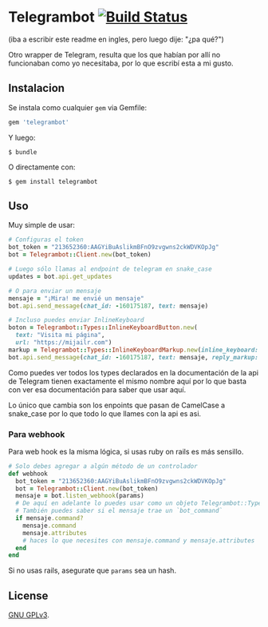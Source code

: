 # Telegrambot [![Build Status](https://travis-ci.org/mijailr/telegrambot.svg?branch=master)](https://travis-ci.org/mijailr/telegrambot)
(iba a escribir este readme en ingles, pero luego dije: "¿pa qué?")

Otro wrapper de Telegram, resulta que los que habían por allí no funcionaban como yo necesitaba, por lo que escribí esta a mi gusto.

## Instalacion

Se instala como cualquier `gem` via Gemfile:

```ruby
gem 'telegrambot'
```

Y luego:

    $ bundle

O directamente con:

    $ gem install telegrambot

## Uso

Muy simple de usar:

```ruby
# Configuras el token
bot_token = "213652360:AAGYiBuAslikmBFnO9zvgwns2ckWDVKOpJg"
bot = Telegrambot::Client.new(bot_token)

# Luego sólo llamas al endpoint de telegram en snake_case
updates = bot.api.get_updates

# O para enviar un mensaje
mensaje = "¡Mira! me envié un mensaje"
bot.api.send_message(chat_id: -160175187, text: mensaje)

# Incluso puedes enviar InlineKeyboard
boton = Telegrambot::Types::InlineKeyboardButton.new(
  text: "Visita mi página",
  url: "https://mijailr.com")
markup = Telegrambot::Types::InlineKeyboardMarkup.new(inline_keyboard: boton)
bot.api.send_message(chat_id: -160175187, text: mensaje, reply_markup: markup)

```
Como puedes ver todos los types declarados en la documentación de la api de Telegram tienen exactamente el mismo nombre aquí por lo que basta con ver esa documentación para saber que usar aquí.

Lo único que cambia son los enpoints que pasan de CamelCase a snake_case por lo que todo lo que llames con la api es asi.


### Para webhook

Para web hook es la misma lógica, si usas ruby on rails es más sensillo.

```ruby
# Solo debes agregar a algún método de un controlador
def webhook
  bot_token = "213652360:AAGYiBuAslikmBFnO9zvgwns2ckWDVKOpJg"
  bot = Telegrambot::Client.new(bot_token)
  mensaje = bot.listen_webhook(params)
  # De aquí en adelante lo puedes usar como un objeto Telegrambot::Types::Message
  # También puedes saber si el mensaje trae un `bot_command`
  if mensaje.command?
    mensaje.command
    mensaje.attributes
    # haces lo que necesites con mensaje.command y mensaje.attributes
  end
end
```

Si no usas rails, asegurate que `params` sea un hash.
## License

 [GNU GPLv3](http://www.gnu.org/licenses/gpl-3.0.txt).
